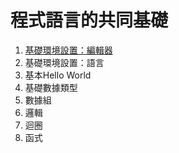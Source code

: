 # 程式語言的共同基礎

1. [基礎環境設置：編輯器](./BasicEnvironmentSetup_Editor/BasicEnvironmentSetup.md)
2. 基礎環境設置：語言
3. 基本Hello World
4. 基礎數據類型
5. 數據組
6. 邏輯
7. 迴圈
8. 函式